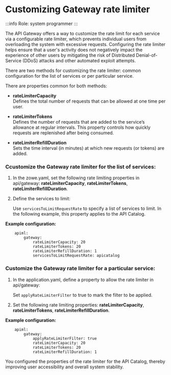 # Customizing Gateway rate limiter

:::info Role: system programmer
:::

The API Gateway offers a way to customize the rate limit for each service via a configurable rate limiter, which prevents individual users from overloading the system with excessive requests.  Configuring the rate limiter helps ensure that a user's activity does not negatively impact the experience of other users by mitigating the risk of Distributed Denial-of-Service (DDoS) attacks and other automated exploit attempts. 

There are two methods for customizing the rate limiter: common configuration for the list of services or per particular service. 

There are properties common for both methods:

   * **rateLimiterCapacity**  
  Defines the total number of requests that can be allowed at one time per user.

   * **rateLimiterTokens**  
  Defines the number of requests that are added to the service’s allowance at regular intervals. This property controls how quickly requests are replenished after being consumed.

   * **rateLimiterRefillDuration**  
  Sets the time interval (in minutes) at which new requests (or tokens) are added.

### Ccustomize the Gateway rate limiter for the list of services:

1. In the zowe.yaml, set the following rate limiting properties in api/gateway:
   **rateLimiterCapacity**, **rateLimiterTokens**, **rateLimiterRefillDuration**.


2. Define the services to limit:

   Use `servicesToLimitRequestRate` to specify a list of services to limit. In the following example, this property applies to the API Catalog. 


**Example configuration:**
```
    apiml:
        gateway: 
            rateLimiterCapacity: 20
            rateLimiterTokens: 20
            rateLimiterRefillDuration: 1
            servicesToLimitRequestRate: apicatalog
```

### Customize the Gateway rate limiter for a particular service:


1. In the application.yaml, define a property to allow the rate limiter in api/gateway:
    
    Set `applyRateLimiterFilter` to true to mark the filter to be applied.

2. Set the following rate limiting properties:
   **rateLimiterCapacity**, **rateLimiterTokens**, **rateLimiterRefillDuration**.


**Example configuration:**
```
    apiml:
        gateway: 
            applyRateLimiterFilter: true
            rateLimiterCapacity: 20
            rateLimiterTokens: 20
            rateLimiterRefillDuration: 1
```

You configured the properties of the rate limiter for the API Catalog, thereby improving user accessibility and overall system stability. 
